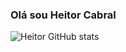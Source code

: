 ### Olá sou Heitor Cabral

![Heitor GitHub stats](https://github-readme-stats.vercel.app/api?username=HeitorCabralDeBrito&show_icons=true&theme=darkl)
